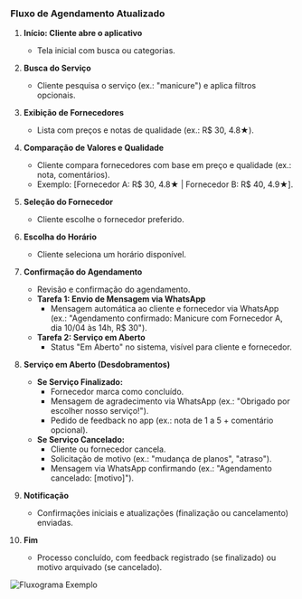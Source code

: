 ### Fluxo de Agendamento Atualizado

1. **Início: Cliente abre o aplicativo**  
   - Tela inicial com busca ou categorias.

2. **Busca do Serviço**  
   - Cliente pesquisa o serviço (ex.: "manicure") e aplica filtros opcionais.

3. **Exibição de Fornecedores**  
   - Lista com preços e notas de qualidade (ex.: R$ 30, 4.8★).

4. **Comparação de Valores e Qualidade**  
   - Cliente compara fornecedores com base em preço e qualidade (ex.: nota, comentários).  
   - Exemplo: [Fornecedor A: R$ 30, 4.8★ | Fornecedor B: R$ 40, 4.9★].

5. **Seleção do Fornecedor**  
   - Cliente escolhe o fornecedor preferido.

6. **Escolha do Horário**  
   - Cliente seleciona um horário disponível.

7. **Confirmação do Agendamento**  
   - Revisão e confirmação do agendamento.  
   - **Tarefa 1: Envio de Mensagem via WhatsApp**  
     - Mensagem automática ao cliente e fornecedor via WhatsApp (ex.: "Agendamento confirmado: Manicure com Fornecedor A, dia 10/04 às 14h, R$ 30").  
   - **Tarefa 2: Serviço em Aberto**  
     - Status "Em Aberto" no sistema, visível para cliente e fornecedor.

8. **Serviço em Aberto (Desdobramentos)**  
   - **Se Serviço Finalizado:**  
     - Fornecedor marca como concluído.  
     - Mensagem de agradecimento via WhatsApp (ex.: "Obrigado por escolher nosso serviço!").  
     - Pedido de feedback no app (ex.: nota de 1 a 5 + comentário opcional).  
   - **Se Serviço Cancelado:**  
     - Cliente ou fornecedor cancela.  
     - Solicitação de motivo (ex.: "mudança de planos", "atraso").  
     - Mensagem via WhatsApp confirmando (ex.: "Agendamento cancelado: [motivo]").  

9. **Notificação**  
   - Confirmações iniciais e atualizações (finalização ou cancelamento) enviadas.

10. **Fim**  
    - Processo concluído, com feedback registrado (se finalizado) ou motivo arquivado (se cancelado).

![Fluxograma Exemplo](https://private-user-images.githubusercontent.com/126973782/430634458-cb09fa75-94a0-4800-8739-a12342b29ffb.png?jwt=eyJhbGciOiJIUzI1NiIsInR5cCI6IkpXVCJ9.eyJpc3MiOiJnaXRodWIuY29tIiwiYXVkIjoicmF3LmdpdGh1YnVzZXJjb250ZW50LmNvbSIsImtleSI6ImtleTUiLCJleHAiOjE3NDM4NjY0MTksIm5iZiI6MTc0Mzg2NjExOSwicGF0aCI6Ii8xMjY5NzM3ODIvNDMwNjM0NDU4LWNiMDlmYTc1LTk0YTAtNDgwMC04NzM5LWExMjM0MmIyOWZmYi5wbmc_WC1BbXotQWxnb3JpdGhtPUFXUzQtSE1BQy1TSEEyNTYmWC1BbXotQ3JlZGVudGlhbD1BS0lBVkNPRFlMU0E1M1BRSzRaQSUyRjIwMjUwNDA1JTJGdXMtZWFzdC0xJTJGczMlMkZhd3M0X3JlcXVlc3QmWC1BbXotRGF0ZT0yMDI1MDQwNVQxNTE1MTlaJlgtQW16LUV4cGlyZXM9MzAwJlgtQW16LVNpZ25hdHVyZT1kNjZjZDg1MWE0MTk1NjIyOTExZjJjMzFlMmZmZjdiNTFiZWVmZDM2MmFkZWRiMzdlY2M3ZjlmOTlhOWI0OGNiJlgtQW16LVNpZ25lZEhlYWRlcnM9aG9zdCJ9.F0qJiSiDytI2mqfr-v2iujwlD69mry432XcPCTebLYM)